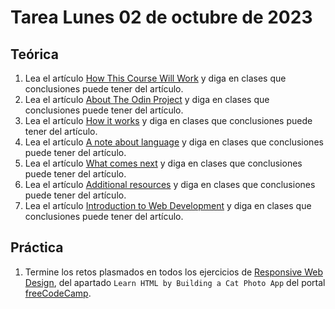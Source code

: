 # Tarea Lunes 02 de octubre de 2023

## Teórica

1. Lea el artículo [How This Course Will Work](https://www.theodinproject.com/lessons/foundations-how-this-course-will-work) y diga en clases que conclusiones puede tener del artículo.
2. Lea el artículo [About The Odin Project](https://www.theodinproject.com/about) y diga en clases que conclusiones puede tener del artículo.
3. Lea el artículo [How it works](https://www.theodinproject.com/lessons/foundations-how-this-course-will-work#how-it-works) y diga en clases que conclusiones puede tener del artículo.
4. Lea el artículo [A note about language](https://www.theodinproject.com/lessons/foundations-how-this-course-will-work#a-note-about-language) y diga en clases que conclusiones puede tener del artículo.
5. Lea el artículo [What comes next](https://www.theodinproject.com/lessons/foundations-how-this-course-will-work#what-comes-next) y diga en clases que conclusiones puede tener del artículo.
6. Lea el artículo [Additional resources](https://www.theodinproject.com/lessons/foundations-how-this-course-will-work#additional-resources) y diga en clases que conclusiones puede tener del artículo.
7. Lea el artículo [Introduction to Web Development](https://www.theodinproject.com/lessons/foundations-introduction-to-web-development) y diga en clases que conclusiones puede tener del artículo.

## Práctica

1. Termine los retos plasmados en todos los ejercicios de [Responsive Web Design](https://www.freecodecamp.org/learn/2022/responsive-web-design/), del apartado `Learn HTML by Building a Cat Photo App` del portal [freeCodeCamp](https://www.freecodecamp.org/learn/).
